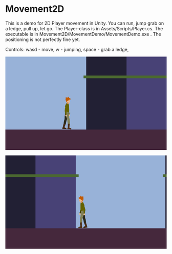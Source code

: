 # Movement2D

This is a demo for 2D Player movement in Unity. You can run, jump grab on a ledge, pull up, let go.
The Player-class is in Assets/Scripts/Player.cs.
The executable is in Movement2D/MovementDemo/MovementDemo.exe .
The positioning is not perfectly fine yet.

Controls: 
wasd  - move,
w     - jumping,
space - grab a ledge, 


![Alt text](movement1.gif?raw=true)

![Alt text](movement2.gif?raw=true)
